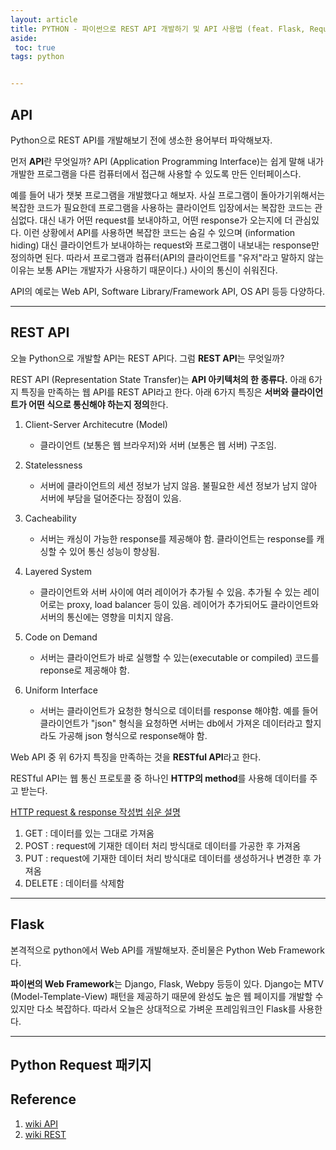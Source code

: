 ```yaml
---
layout: article
title: PYTHON - 파이썬으로 REST API 개발하기 및 API 사용법 (feat. Flask, Request Package)
aside:
 toc: true
tags: python


---
```


## API

Python으로 REST API를 개발해보기 전에 생소한 용어부터 파악해보자.    

먼저 **API**란 무엇일까? API (Application Programming Interface)는 쉽게 말해 내가 개발한 프로그램을 다른 컴퓨터에서 접근해 사용할 수 있도록 만든 인터페이스다.   

예를 들어 내가 챗봇 프로그램을 개발했다고 해보자. 사실 프로그램이 돌아가기위해서는 복잡한 코드가 필요한데 프로그램을 사용하는 클라이언트 입장에서는 복잡한 코드는 관심없다. 대신 내가 어떤 request를 보내야하고, 어떤 response가 오는지에 더 관심있다. 이런 상황에서 API를 사용하면 복잡한 코드는 숨길 수 있으며 (information hiding) 대신 클라이언트가 보내야하는 request와 프로그램이 내보내는 response만 정의하면 된다. 따라서 프로그램과 컴퓨터(API의 클라이언트를 "유저"라고 말하지 않는 이유는 보통 API는 개발자가 사용하기 때문이다.) 사이의 통신이 쉬워진다.    

API의 예로는 Web API, Software Library/Framework API, OS API 등등 다양하다.     

---

## REST API

오늘 Python으로 개발할 API는 REST API다. 그럼 **REST API**는 무엇일까?   

REST API (Representation State Transfer)는 **API 아키텍처의 한 종류다.** 아래 6가지 특징을 만족하는 웹 API를 REST API라고 한다. 아래 6가지 특징은 **서버와 클라이언트가 어떤 식으로 통신해야 하는지 정의**한다.   

1. Client-Server Architecutre (Model)
   - 클라이언트 (보통은 웹 브라우저)와 서버 (보통은 웹 서버) 구조임.

1. Statelessness
   - 서버에 클라이언트의 세션 정보가 남지 않음. 불필요한 세션 정보가 남지 않아 서버에 부담을 덜어준다는 장점이 있음.
2. Cacheability
   - 서버는 캐싱이 가능한 response를 제공해야 함. 클라이언트는 response를 캐싱할 수 있어 통신 성능이 향상됨. 
3. Layered System
   - 클라이언트와 서버 사이에 여러 레이어가 추가될 수 있음. 추가될 수 있는 레이어로는 proxy, load balancer 등이 있음. 레이어가 추가되어도 클라이언트와 서버의 통신에는 영향을 미치지 않음. 
4. Code on Demand
   - 서버는 클라이언트가 바로 실행할 수 있는(executable or compiled) 코드를 reponse로 제공해야 함. 
5. Uniform Interface
   - 서버는 클라이언트가 요청한 형식으로 데이터를 response 해야함. 예를 들어 클라이언트가 "json" 형식을 요청하면 서버는 db에서 가져온 데이터라고 할지라도 가공해 json 형식으로 response해야 함. 

Web API 중 위 6가지 특징을 만족하는 것을 **RESTful API**라고 한다.    

RESTful API는 웹 통신 프로토콜 중 하나인 **HTTP의 method**를 사용해 데이터를 주고 받는다.    

[HTTP request & response 작성법 쉬운 설명]()

1. GET : 데이터를 있는 그대로 가져옴 
2. POST : request에 기재한 데이터 처리 방식대로 데이터를 가공한 후 가져옴
3. PUT : request에 기재한 데이터 처리 방식대로 데이터를 생성하거나 변경한 후 가져옴
4. DELETE : 데이터를 삭제함

---

## Flask

본격적으로 python에서 Web API를 개발해보자. 준비물은 Python Web Framework다.    

**파이썬의 Web Framework**는 Django, Flask, Webpy 등등이 있다. Django는 MTV (Model-Template-View) 패턴을 제공하기 때문에 완성도 높은 웹 페이지를 개발할 수 있지만 다소 복잡하다. 따라서 오늘은 상대적으로 가벼운 프레임워크인 Flask를 사용한다.    

  



---

## Python Request 패키지





## Reference 

1. [wiki API](https://en.wikipedia.org/wiki/API)
2. [wiki REST](https://en.wikipedia.org/wiki/Representational_state_transfer#Architectural_constraints)
